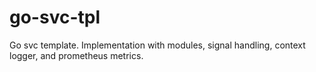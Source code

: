 # go-svc-tpl

Go svc template. Implementation with modules, signal handling, context logger, and prometheus metrics.

